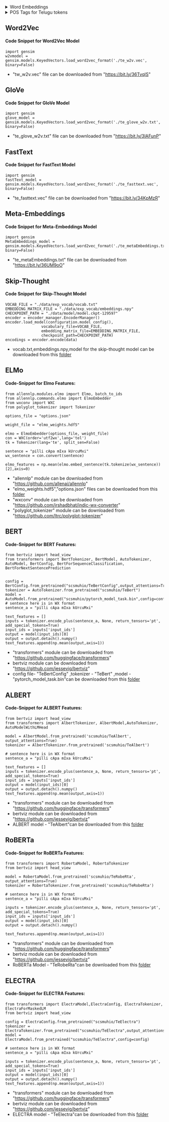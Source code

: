 <details>
<summary>Word Embeddings</summary>
	
* [Word2Vec](#word2vec)
* [GloVe](#glove)
* [FastText](#fasttext)
* [Meta-Embeddings](#meta-embeddings)
* [ELMo](#elmo)
* [BERT](#bert)
* [ALBERT](#albert)
* [RoBERTa](#roberta)
* [Electra](#electra)
</details>

<details>
  <summary>POS Tags for Telugu tokens</summary>

*  NLTK and Spacy currently have no support for Telugu POS tagging. 
*  This lead to rely on other sources for this task and hence we used a [source library](https://bitbucket.org/sivareddyg/telugu-part-of-speech-tagger/src/master/) performing this task. 
*  The author of this work is Siva Reddy an alumnus of IIIT-Hyderabad and IIITH-LTRC Lab.
* Check the *posguidelines.pdf* in "POS_TAGS" folder for understanding the respective Part-of-speech tags in the csv files.
</details>


## Word2Vec
#### Code Snippet for Word2Vec Model
	import gensim
	w2vmodel = gensim.models.KeyedVectors.load_word2vec_format('./te_w2v.vec', binary=False)
* "tw_w2v.vec" file can be downloaded from "https://bit.ly/36TvqlS"

## GloVe
#### Code Snippet for GloVe Model
	import gensim
	glove_model = gensim.models.KeyedVectors.load_word2vec_format('./te_glove_w2v.txt', binary=False)
* "te_glove_w2v.txt" file can be downloaded from "https://bit.ly/3lAFunP"

## FastText
#### Code Snippet for FastText Model
	import gensim
	fastText_model = gensim.models.KeyedVectors.load_word2vec_format('./te_fasttext.vec', binary=False)
* "te_fasttext.vec" file can be downloaded from "https://bit.ly/34KpMzR"

## Meta-Embeddings
#### Code Snippet for Meta-Embeddings Model
	import gensim
	MetaEmbeddings_model = gensim.models.KeyedVectors.load_word2vec_format('./te_metaEmbeddings.txt', binary=False)
* "te_metaEmbeddings.txt" file can be downloaded from "https://bit.ly/36UM9oO" 

## Skip-Thought 
#### Code Snippet for Skip-Thought Model

	VOCAB_FILE = "./data/exp_vocab/vocab.txt"
	EMBEDDING_MATRIX_FILE = "./data/exp_vocab/embeddings.npy"
	CHECKPOINT_PATH = "./data/model/model.ckpt-129597"
	encoder = encoder_manager.EncoderManager()
	encoder.load_model(configuration.model_config(),
                    vocabulary_file=VOCAB_FILE,
                    embedding_matrix_file=EMBEDDING_MATRIX_FILE,
                    checkpoint_path=CHECKPOINT_PATH)
	encodings = encoder.encode(data)

* vocab.txt,embeddings.npy,model for the skip-thought model can be downloaded from this [folder](https://bit.ly/2SUcUBu)

## ELMo

#### Code-Snippet for Elmo Features:
	from allennlp.modules.elmo import Elmo, batch_to_ids  
	from allennlp.commands.elmo import ElmoEmbedder  
	from wxconv import WXC  
	from polyglot_tokenizer import Tokenizer  
	  
	options_file = "options.json"  

	weight_file = "elmo_weights.hdf5"  

	elmo = ElmoEmbedder(options_file, weight_file)  
	con = WXC(order='utf2wx',lang='tel')  
	tk = Tokenizer(lang='te', split_sen=False)  
	  
	sentence = "pilli cApa mIxa kUrcuMxi"  
	wx_sentence = con.convert(sentence)  

	elmo_features = np.mean(elmo.embed_sentence(tk.tokenize(wx_sentence))[2],axis=0)

* "allennlp" module can be downloaded from "https://github.com/allenai/allennlp"
* "elmo_weights.hdf5","options.json" files can be downloaded from this [folder](https://bit.ly/2SV0bPc)
* "wxconv" module can be downloaded from "https://github.com/irshadbhat/indic-wx-converter"
* "polyglot_tokenizer" module can be downloaded from "https://github.com/ltrc/polyglot-tokenizer"


## BERT
#### Code-Snippet for BERT Features:
	from bertviz import head_view  
	from transformers import BertTokenizer, BertModel, AutoTokenizer, AutoModel, BertConfig, BertForSequenceClassification, BertForNextSentencePrediction  
  

	config = BertConfig.from_pretrained("scsmuhio/TeBertConfig",output_attentions=True)  
	tokenizer = AutoTokenizer.from_pretrained("scsmuhio/TeBert")  
	model = AutoModel.from_pretrained("scsmuhio/pytorch_model_task.bin",config=config)  
	# sentence here is in WX format
	sentence_a = "pilli cApa mIxa kUrcuMxi"
	
	text_features = []
	inputs = tokenizer.encode_plus(sentence_a, None, return_tensors='pt', add_special_tokens=True)
	input_ids = inputs['input_ids']
	output = model(input_ids)[0]
	output = output.detach().numpy()
	text_features.append(np.mean(output,axis=1))

* "transformers" module can be downloaded from "https://github.com/huggingface/transformers"
* bertviz module can be downloaded from "https://github.com/jessevig/bertviz"
* config file- "TeBertConfig" ,tokenizer - "TeBert" ,model - "pytorch_model_task.bin"can be downloaded from this [folder](https://drive.google.com/drive/folders/1CclYrllr-xZBua1hRrHdI4UfXh_8ae7O?usp=sharing)


## ALBERT
#### Code-Snippet for ALBERT Features:  
	
	from bertviz import head_view
	from transformers import AlbertTokenizer, AlbertModel,AutoTokenizer, AutoModelWithLMHead

	model = AlbertModel.from_pretrained('scsmuhio/TeAlbert', output_attentions=True)
	tokenizer = AlbertTokenizer.from_pretrained('scsmuhio/TeAlbert')

	# sentence here is in WX format
	sentence_a = "pilli cApa mIxa kUrcuMxi"
	
	text_features = []
	inputs = tokenizer.encode_plus(sentence_a, None, return_tensors='pt', add_special_tokens=True)
	input_ids = inputs['input_ids']
	output = model(input_ids)[0]
	output = output.detach().numpy()
	text_features.append(np.mean(output,axis=1))

* "transformers" module can be downloaded from "https://github.com/huggingface/transformers"
* bertviz module can be downloaded from "https://github.com/jessevig/bertviz"
* ALBERT model - "TeAlbert"can be downloaded from this [folder](https://drive.google.com/drive/folders/1hv3W5wTI9GtakzUkj124Sh5ojdAWxW8U?usp=sharing)

## RoBERTa
#### Code-Snippet for RoBERTa Features:

	from transformers import RobertaModel, RobertaTokenizer
	from bertviz import head_view

	model = RobertaModel.from_pretrained('scsmuhio/TeRobeRta', output_attentions=True)
	tokenizer = RobertaTokenizer.from_pretrained('scsmuhio/TeRobeRta')

	# sentence here is in WX format	
	sentence_a = "pilli cApa mIxa kUrcuMxi"

	inputs = tokenizer.encode_plus(sentence_a, None, return_tensors='pt', add_special_tokens=True)
	input_ids = inputs['input_ids']
	output = model(input_ids)[0]
	output = output.detach().numpy()
	
	text_features.append(np.mean(output,axis=1))

* "transformers" module can be downloaded from "https://github.com/huggingface/transformers"
* bertviz module can be downloaded from "https://github.com/jessevig/bertviz"
* RoBERTa Model - "TeRobeRta"can be downloaded from this [folder](https://drive.google.com/drive/folders/1RClfrqxJ3LV8azhVq_hHVTRWAmf6kTXE?usp=sharing)

## ELECTRA
#### Code-Snippet for ELECTRA Features:
	from transformers import ElectraModel,ElectraConfig, ElectraTokenizer, ElectraForMaskedLM
	from bertviz import head_view
	
	config = ElectraConfig.from_pretrained("scsmuhio/TeElectra")
	tokenizer = ElectraTokenizer.from_pretrained("scsmuhio/TeElectra",output_attentions=True)
	model = ElectraModel.from_pretrained("scsmuhio/TeElectra",config=config)
	
	# sentence here is in WX format
	sentence_a = "pilli cApa mIxa kUrcuMxi"
	
	inputs = tokenizer.encode_plus(sentence_a, None, return_tensors='pt', add_special_tokens=True)
	input_ids = inputs['input_ids']
	output = model(input_ids)[0]
	output = output.detach().numpy()
	text_features.append(np.mean(output,axis=1))


* "transformers" module can be downloaded from "https://github.com/huggingface/transformers"
* bertviz module can be downloaded from "https://github.com/jessevig/bertviz"
* ELECTRA model - "TeElectra"can be downloaded from this [folder](https://drive.google.com/drive/folders/1Sp77omN2C1dzYuwNfb4IYmayHQuLef_B?usp=sharing)
